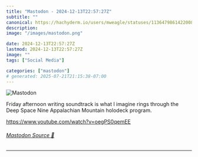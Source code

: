 ```yaml
---
title: "Mastodon - 2024-12-13T22:57:27Z"
subtitle: ""
canonical: https://hachyderm.io/users/mweagle/statuses/113647986142200820
description:
image: "/images/mastodon.png"

date: 2024-12-13T22:57:27Z
lastmod: 2024-12-13T22:57:27Z
image: ""
tags: ["Social Media"]

categories: ["mastodon"]
# generated: 2025-07-21T21:15:38-07:00
---
```

![Mastodon](/images/mastodon.png)

<p>Friday afternoon writing soundtrack is what I imagine rings through the Deep Space Nine Appalachian Mountain holodeck program.</p><p><a href="https://www.youtube.com/watch?v=oegPS0qemEE" target="_blank" rel="nofollow noopener noreferrer" translate="no"><span class="invisible">https://www.</span><span class="ellipsis">youtube.com/watch?v=oegPS0qemE</span><span class="invisible">E</span></a></p>


###### [Mastodon Source 🐘](https://hachyderm.io/@mweagle/113647986142200820)

___
